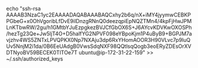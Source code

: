 echo "ssh-rsa AAAAB3NzaC1yc2EAAAADAQABAAABAQCxhy2b6q/nX+iMY4jyymwCEBKPPGbeG+x0OhVgoribLfDvE9ilDnzgRNnQ0deezqpiEpNQZTMn4/4kpFjHwJPMLnKTbwRW/2gu/h1GMtbYJuEzpgkezBVJCfGbOX6S+J6AYcvKDVKwOXOSPh/hezTg23Qe+Jw5ljT4O+D5halfYG2NPVF098eYBpoKjm1P4uByB9+BGPJM7avjzhv4WS5ZNTxLPVQPKX0Np7NXAju3dp6RxYHomAOOR3H90VLvc7p9luQUv5NnjM2i1da/0B6EeUAdgB0VwsSdqNXF98QQtlsqQogb3eoERyZDEsOrXVDTNyoBV59BECEK0TlTOe7T ubuntu@ip-172-31-22-159" >> ~/.ssh/authorized_keys
